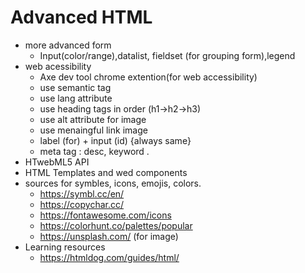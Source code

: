 # Advanced HTML

- more advanced form
  - Input(color/range),datalist, fieldset (for grouping form),legend
- web acessibility
  - Axe dev tool chrome extention(for web accessibility)
  - use semantic tag
  - use lang attribute
  - use heading tags in order (h1->h2->h3)
  - use alt attribute for image
  - use menaingful link image
  - label (for) + input (id) {always same}
  - meta tag : desc, keyword .
- HTwebML5 API
- HTML Templates and wed components
- sources for symbles, icons, emojis, colors.
  - https://symbl.cc/en/
  - https://copychar.cc/
  - https://fontawesome.com/icons
  - https://colorhunt.co/palettes/popular
  - https://unsplash.com/ (for image)
- Learning resources
  - https://htmldog.com/guides/html/
